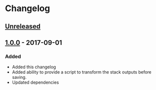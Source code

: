 # Changelog

## [Unreleased][]

## [1.0.0][] - 2017-09-01

### Added
 * Added this changelog
 * Added ability to provide a script to transform the stack outputs before saving.
 * Updated dependencies


[Unreleased]: https://github.com/rawphp/serverless-plugin-stack-config/compare/v1.0.0...HEAD
[1.0.0]: https://github.com/rawphp/serverless-plugin-stack-config/tree/v1.0.0